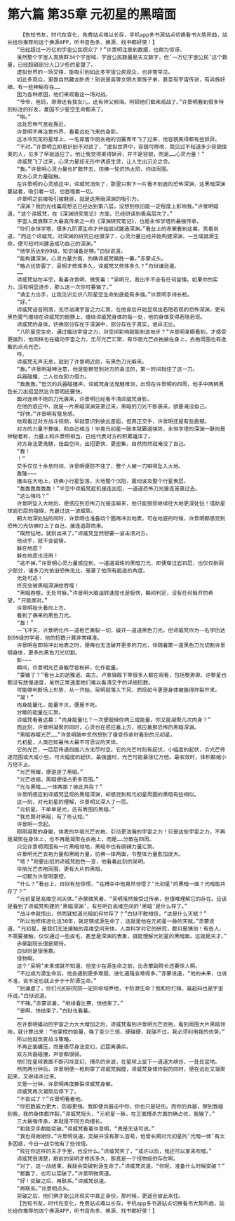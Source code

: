 # 第六篇 第35章 元初星的黑暗面
        【告知书友，时代在变化，免费站点难以长存，手机app多书源站点切换看书大势所趋，站长给你推荐的这个换源APP，听书音色多、换源、找书都好使！】
       “已经超过一万亿的宇宙公民观众了？”许景明注意到数据，也颇为惊讶。
       虽然整个宇宙人类族群34个宇宙域，宇宙公民数量是天文数字，但‘一万亿宇宙公民’这个数量，已经超越部分人口少些的星盟了。
       虚拟世界的一场交锋，能吸引到如此多宇宙公民观众，也非常罕见。
       如此多观众，里面自然藏龙卧虎！别说是高等文明大家族子弟，甚至有宇宙传说，有异族奸细，有一些神秘存在……
       因为各种原因，他们来观看这一场对战。
       “爷爷，爸妈，渺渺还有我女儿，还有师父柳海、阿硕他们都来观战了。”许景明看到很多特别标注的好友，夏国不少星空生命都来了。
       “嗡。”
       远处恐怖气息在靠近。
       许景明不再注意外界，看着远处飞来的身影。
       这冰冷荒芜的星球上，一名穿着华丽衣袍的羽翼青年飞了过来，他容貌美得都有些妖异。
       “不对。”许景明立即意识到不对劲了，“虚拟世界中，容貌可修改，我见过不知道多少容貌俊美的人，见多了早就适应了。他让我觉得美得妖异，并不是容貌，而是……心灵力量！”
       谛威梵飞了过来，心灵力量却无形中诱惑生灵，让人生出沉沦之念。
       “轰。”许景明心灵力量也扩散开去，彷佛一轮炽热太阳，灼烧周围。
       双方心灵力量碰触。
       在许景明的心灵感应中，谛威梵消失了，那里只剩下一片看不到底的恐怖深渊，这黑暗深渊蔓延着，吸引着一切，也吞噬着一切。
       许景明之前被吸引被魅惑，就是这黑暗深渊的吸引力。
       “深渊？我的光线篇观想法已经达到第八层，没想到依旧能一定程度上影响我。”许景明暗道，“这个谛威梵，在《深渊研究笔记》方面，已经研读到极高层次了。”
       宇宙人类族群三大最高传承之一的《深渊研究笔记》，也是永恒学塔的最强传承。
       “你们永恒学塔，很多九阶源生命才开始尝试建造深渊。”看台上的赤蒙看到这幕，笑着说道，“而这个谛威梵，对深渊的研究已经很深了，心灵力量已经开始构建深渊，一旦成就源生命，便可短时间建造成功自己的深渊。”
       “他学历达到99级，知识储备足够。”白狱说道。
       “能构建深渊，心灵力量方面，的确谛威梵略胜一筹。”赤蒙点头。
       “略占优势罢了，吴明才修炼多久，谛威梵又修炼多久？”白狱谦逊道。
       ……
       谛威梵站在半空，看着许景明，微笑着：“吴明兄，我出手不会有任何留情。如果你的实力，没有明显进步，那么这一次你可要输了。”
       “请全力出手，让我见识见识八阶星空生命到底能有多强。”许景明手持长枪。
       “好。”
       谛威梵话音刚落，无尽汹涌宇宙之力汇聚，在他身后开始显现出若隐若现的恐怖深渊，更有黑色雾气缠绕在谛威梵的翅膀上，缠绕谛威梵身体的每一处，他的身体变得若隐若现。
       谛威梵的身体，彷佛部分存在于深渊中，部分存在于真实，诡异无比。
       “八阶星空生命，通过撬动宇宙之力，对空间影响就能到这地步？”许景明亲眼看到，才感受更强烈，他同样也在撬动宇宙之力，无尽光芒汇聚，有华丽光芒衣袍披在身上，衣袍周围也有逸散的点点光芒。
       呼。
       谛威梵无声无息，就到了许景明近前，有黑色刀光噼来。
       “轰。”许景明凝神注意，他是能察觉到对方的身法的，第一时间挡住了这一刀。
       兵器碰撞，二人也在卸力借力。
       “轰轰轰。”低沉的兵器碰撞声，谛威梵身法鬼魅难测，出现在许景明的四周，他手中两柄黑色长刀出招显然比许景明还要快。
       面对连绵不绝的刀光袭来，许景明已经看不清谛威梵身影。
       在他的感应中，就是一片黑暗深渊笼罩过来，黑暗的刀光不断袭来，欲要淹没自己。
       “好快。”许景明有窒息感。
       他观看过对方战斗视频，早就意识到彼此差距，但真正交手，许景明还是有些震撼。
       对方的力量不算强，和自己相当！毕竟元初星一脉本就霸道强势，永恒学塔的深渊一脉则是神秘着称，力量上和许景明相当，已经代表对方的积累雄浑了。
       对方身法更鬼魅，扭曲空间，出招更快，更密集，自然而然就淹没了自己。
       “轰！
       ！”
       交手仅仅十余息时间，许景明便防不住了，整个人被一刀噼得坠入大地。
       轰隆~~~
       撞击在大地上，彷佛小行星坠落，大地整个沉陷，震动波及整个行星表层。
       “轰轰轰轰轰轰！”半空中谛威梵趁机接连出招，一道道恐怖刀光接连笼罩过去。
       “这么强吗？”
       许景明坠入大地后，便感应到恐怖刀光接连噼来，他只能狼狈继续往大地更深处钻！借助星球岩石层的阻碍，先避过这一波威势。
       朝大地深处钻的同时，许景明也准备绕个圈再冲出地表，可在地底的时候，许景明都感觉到恐怖刀光彷佛盯上了自己，接连追踪而来。
       “既然钻地，就别出来了。”谛威梵显然想要一波击溃对方。
       他动手，就不会留情。
       躲在地底？
       躲在地底也没用！
       “逃不掉。”许景明心灵力量感应到，一道道凝练的黑暗刀光，即便穿过岩石层，也仅仅削弱少部分，诸多刀光依旧恐怖无比，笼罩了他所有能逃的角度。
       无处可逃！
       终究会被黑暗深渊给吞噬！
       “黑暗吞噬，无处可躲。”许景明大脑运转速度也是极快，瞬间判定，没有任何躲开的希望，“只能面对。”
       许景明抬头看向上方。
       看到了袭来的黑色刀光。
       “轰！”
       一飞冲天，许景明化作一道枪芒撕裂一切，破开一道道黑色刀光，但谛威梵作为一名学历达到99级的学者，他的招数计算非常精准。
       许景明在即将冲出地表之时，便再也无法破开更多的刀光，伴随着第一道黑色刀光切割许景明身体，更多的黑色刀光切割。
       彭~~~
       瞬间，许景明光芒身躯尽皆粉碎，化作能量。
       “要输了？”看台上的逖雅诺、曲方、卢拿铎殿下等很多人都在观看，包括黎渺渺、许黎星也都没有放慢速度，虽然正常速度她们难以看清交手的详细招数。
       可能够判断场上形势，从一开始，吴明就落入下风，而现如今更是身体被轰得炸裂开来。
       “凝！”
       肉身能量化，能量不灭，便是不死。
       分散的能量在汇聚。
       谛威梵看着这幕：“肉身能量化？一次便毁掉你两三成能量，你又能凝聚几次肉身？”
       而此刻，许景明凝聚的同时，心灵也在感应着上方，感应着那恐怖的黑暗深渊。
       “黑暗吞噬光芒……”许景明脑中忽然想到了接受传承时看到的元初星。
       元初星，人类已知最伟大最不可思议的天体。
       它的光芒，一层层传递四面八方无尽时空。它的光芒时刻有起伏，小幅度的起伏，令光芒传递范围或大或小些。可大幅度的起伏，最强盛时，光芒可能暴涨亿万倍。最收敛时，体积都缩小万倍不止。
       “光芒照耀，便驱逐了黑暗。”
       “光芒收缩，黑暗便侵占更多范围。”
       “光与黑暗……一体两面？彼此共存？”
       许景明感应到谛威梵显现的黑暗深渊，却感觉到和元初星周围的黑暗有些相似。
       这一刻，对元初星的理解，许景明又深入了一层。
       “元初星，不单单是光，还有周围的黑暗。”
       “我总算对黑暗，有了些认知。”
       许景明一念起。
       刚刚凝聚的身躯，体表的华丽光芒衣袍，引动更浩瀚的宇宙之力！只是这些宇宙之力，不再是凝聚在身体上，也不再是凝聚在衣袍上，而是……分散在四周。
       只见许景明周围有一片黑暗领地，黑暗中也有磅礴力量汇聚。
       许景明光芒衣袍力量和黑暗力量，彷佛一体两面，令整体力量愈加庞大。
       “嗯？”刚要出招的谛威梵脸色一变，他看着此刻的吴明。
       华丽光芒衣袍周围，更有大片的黑暗。
       一切都为许景明掌控。
       “什么？”看台上，白狱有些惊愕，“在搏杀中他竟然领悟了‘元初星’的黑暗一面？光暗能共存了？”
       “元初星是高维空间天体。”赤蒙微笑着，“吴明虽然接受过传承，但很难理解它的存在。应该是看到了谛威梵构建的‘黑暗深渊’，有些明白高维空间的‘黑暗’是什么样了。”
       “战斗中就悟出，然而就知道光暗如何共存了？”白狱不敢相信，“这是什么天赋？”
       “所以他修炼进化法30年，就足够成源生命了，这就是他在元初星一脉的天赋。”赤蒙说道，“元初星，是我们无法接触的高维空间天体。人类科学对它的研究，都只是猜测！有些人，不需要接触，仅仅通过一些皮毛，甚至是深渊的表象，就能理解元初星的黑暗面。这就是天才。”
       赤蒙副院长很是期待。
       白狱则是很羡慕。
       怪物啊。
       这个‘吴明’未来成就不知道，但至少在源生命之前，比赤蒙副院长还要惊人啊。
       “不过成为源生命后，他会遇到更多难题，进化道路会难得多。”赤蒙说道，“他的未来，也说不准，说不定也就止步于十阶源生命。”
       “别谦虚了，你们元初研究院一定拼命培养他，十阶源生命？我和你打赌，最起码也是宇宙传说。”白狱说道。
       “不赌。”赤蒙说着，“继续看比赛，快结束了。”
       “是啊，快结束了。”白狱也看着。
       ……
       在许景明撬动的宇宙之力大大增加之后，谛威梵看到许景明光芒衣袍，看到周围大片黑暗领地，就计算出来：“他掌控的能量，强了至少三倍，硬碰硬，我碰不过。我必须利用我的优势。”
       所以他就改变战斗策略。
       不再正面碾压，而是极尽身法变幻，近距离袭杀。
       双方兵器碰撞，声音都很弱。
       他们在星球表面不断闪烁变幻，搏杀的余波，在星球上留下一道道大峡谷、一处处盆地。
       然而两分钟后，许景明便一枪刺穿了谛威梵胸膛，谛威梵身体炸裂的同时，便在远处又凝聚起来，又继续杀过来。
       又是一分钟，许景明再度撕裂谛威梵身躯。
       谛威梵再次凝聚后停下了。
       “不尝试了？”许景明看着他。
       “你招数威力更大，防御更强。我即便兵器击中你，你也只是轻伤。而你的兵器，擦到我碰到我，我的身体都炸裂。”谛威梵摇头，“元初星一脉，在正面搏杀方面的确占优，我输了。”
       三大最强传承，本就是不同方向擅长。
       “和我交手都能突破。”谛威梵看着许景明，“真是无话可说。”
       “我也得谢谢你。”许景明说道，突破并没有那么容易，他曾长期对元初星的’光暗一体’有太多困惑，今日一战令他有了些领悟。
       “败在你这样的天才手里，也没什么。”谛威梵笑了，“或许以后，我还可以拿来吹嘘。”
       谛威梵很清楚，眼前的吴明才修炼多久，那真是一个怪物级的存在啊。
       “对了，这一战结束，我就会突破到源生命了。”谛威梵说道，“你呢，准备什么时候突破？”
       “都赢了，也可以突破了。”许景明微笑道。
       “好！突破之后，再联系。”谛威梵说道。
       “再联系。”许景明点头。
       突破之后，他们俩才能公开现实中真正身份，那时候，更适合彼此来往。
       【告知书友，时代在变化，免费站点难以长存，手机app多书源站点切换看书大势所趋，站长给你推荐的这个换源APP，听书音色多、换源、找书都好使！】